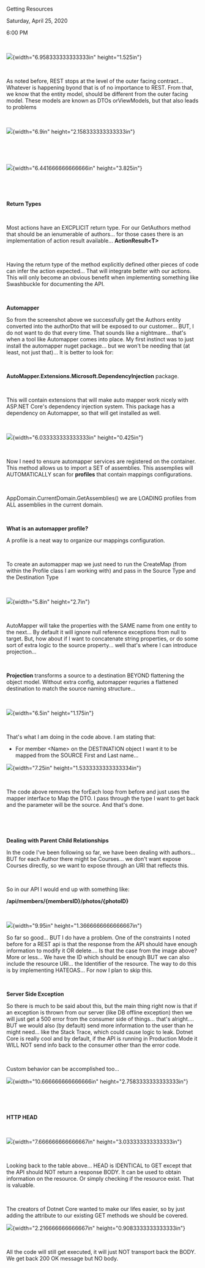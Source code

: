 Getting Resources

Saturday, April 25, 2020

6:00 PM

 

![](002_Getting_Resources_000.png){width="6.958333333333333in" height="1.525in"}

 

As noted before, REST stops at the level of the outer facing contract... Whatever is happening byond that is of no importance to REST. From that, we know that the entity model, should be different from the outer facing model. These models are known as DTOs orViewModels, but that also leads to problems

 

![](002_Getting_Resources_001.png){width="6.9in" height="2.158333333333333in"}

 

 

![](002_Getting_Resources_002.png){width="6.441666666666666in" height="3.825in"}

 

 

**Return Types**

 

Most actions have an EXCPLICIT return type. For our GetAuthors method that should be an ienumerable of authors... for those cases there is an implementation of action result available... **ActionResult\<T\>**

 

Having the return type of the method explicitly defined other pieces of code can infer the action expected... That will integrate better with our actions. This will only become an obvious benefit when implementing something like Swashbuckle for documenting the API.

 

**Automapper**

So from the screenshot above we successfully get the Authors entity converted into the authorDto that will be exposed to our customer... BUT, I do not want to do that every time. That sounds like a nightmare... that\'s when a tool like Automapper comes into place. My first instinct was to just install the automapper nuget package... but we won\'t be needing that (at least, not just that)... It is better to look for:

 

**AutoMapper.Extensions.Microsoft.DependencyInjection** package.

 

This will contain extensions that will make auto mapper work nicely with ASP.NET Core\'s dependency injection system. This package has a dependency on Automapper, so that will get installed as well.

 

![](002_Getting_Resources_003.png){width="6.033333333333333in" height="0.425in"}

 

Now I need to ensure automapper services are registered on the container. This method allows us to import a SET of assemblies. This assemplies will AUTOMATICALLY scan for **profiles** that contain mappings configurations.

 

AppDomain.CurrentDomain.GetAssemblies() we are LOADING profiles from ALL assemblies in the current domain.

 

**What is an automapper profile?**

A profile is a neat way to organize our mappings configuration.

 

To create an automapper map we just need to run the CreateMap (from within the Profile class I am working with) and pass in the Source Type and the Destination Type

 

![](002_Getting_Resources_004.png){width="5.8in" height="2.7in"}

 

AutoMapper will take the properties with the SAME name from one entity to the next... By default it will ignore null reference exceptions from null to target. But, how about if I want to concatenate string properties, or do some sort of extra logic to the source property... well that\'s where I can introduce projection...

 

**Projection** transforms a source to a destination BEYOND flattening the object model. Without extra config, automapper requries a flattened destination to match the source naming structure...

 

![](002_Getting_Resources_005.png){width="6.5in" height="1.175in"}

 

That\'s what I am doing in the code above. I am stating that:

-   For member \<Name\> on the DESTINATION object I want it to be mapped from the SOURCE First and Last name...

![](002_Getting_Resources_006.png){width="7.25in" height="1.5333333333333334in"}

 

The code above removes the forEach loop from before and just uses the mapper interface to Map the DTO. I pass through the type I want to get back and the parameter will be the source. And that\'s done.

 

 

**Dealing with Parent Child Relationships**

In the code I\'ve been following so far, we have been dealing with authors... BUT for each Author there might be Courses... we don\'t want expose Courses directly, so we want to expose through an URI that reflects this.

 

So in our API I would end up with something like:

**/api/members/{membersID}/photos/{photoID}**

 

![](002_Getting_Resources_007.png){width="9.95in" height="1.3666666666666667in"}

So far so good... BUT I do have a problem. One of the constraints I noted before for a REST api is that the response from the API should have enough information to modify it OR delete.... Is that the case from the image above? More or less... We have the ID which should be enough BUT we can also include the resource URI... the Identifier of the resource. The way to do this is by implementing HATEOAS... For now I plan to skip this.

 

**Server Side Exception**

So there is much to be said about this, but the main thing right now is that if an exception is thrown from our server (like DB offline exception) then we will just get a 500 error from the consumer side of things... that\'s alright.... BUT we would also (by default) send more information to the user than he might need... like the Stack Trace, which could cause logic to leak. Dotnet Core is really cool and by default, if the API is running in Production Mode it WILL NOT send info back to the consumer other than the error code.

 

Custom behavior can be accomplished too...

![](002_Getting_Resources_008.png){width="10.666666666666666in" height="2.7583333333333333in"}

 

 

**HTTP HEAD**

 

![](002_Getting_Resources_009.png){width="7.666666666666667in" height="3.033333333333333in"}

 

Looking back to the table above... HEAD is IDENTICAL to GET except that the API should NOT return a response BODY. It can be used to obtain information on the resource. Or simply checking if the resource exist. That is valuable.

 

The creators of Dotnet Core wanted to make our lifes easier, so by just adding the attribute to our existing GET methods we should be covered.

![](002_Getting_Resources_010.png){width="2.216666666666667in" height="0.9083333333333333in"}

 

All the code will still get executed, it will just NOT transport back the BODY. We get back 200 OK message but NO body.

 

 

 
